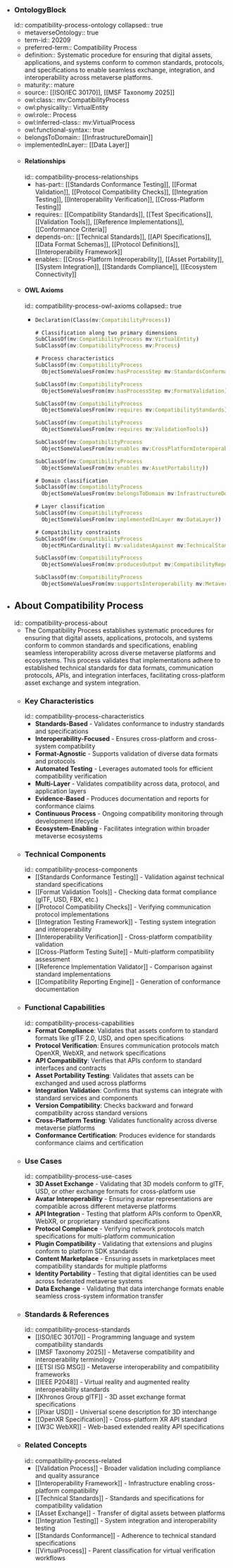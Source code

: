 - ### OntologyBlock
  id:: compatibility-process-ontology
  collapsed:: true
	- metaverseOntology:: true
	- term-id:: 20209
	- preferred-term:: Compatibility Process
	- definition:: Systematic procedure for ensuring that digital assets, applications, and systems conform to common standards, protocols, and specifications to enable seamless exchange, integration, and interoperability across metaverse platforms.
	- maturity:: mature
	- source:: [[ISO/IEC 30170]], [[MSF Taxonomy 2025]]
	- owl:class:: mv:CompatibilityProcess
	- owl:physicality:: VirtualEntity
	- owl:role:: Process
	- owl:inferred-class:: mv:VirtualProcess
	- owl:functional-syntax:: true
	- belongsToDomain:: [[InfrastructureDomain]]
	- implementedInLayer:: [[Data Layer]]
	- #### Relationships
	  id:: compatibility-process-relationships
		- has-part:: [[Standards Conformance Testing]], [[Format Validation]], [[Protocol Compatibility Checks]], [[Integration Testing]], [[Interoperability Verification]], [[Cross-Platform Testing]]
		- requires:: [[Compatibility Standards]], [[Test Specifications]], [[Validation Tools]], [[Reference Implementations]], [[Conformance Criteria]]
		- depends-on:: [[Technical Standards]], [[API Specifications]], [[Data Format Schemas]], [[Protocol Definitions]], [[Interoperability Framework]]
		- enables:: [[Cross-Platform Interoperability]], [[Asset Portability]], [[System Integration]], [[Standards Compliance]], [[Ecosystem Connectivity]]
	- #### OWL Axioms
	  id:: compatibility-process-owl-axioms
	  collapsed:: true
		- ```clojure
		  Declaration(Class(mv:CompatibilityProcess))

		  # Classification along two primary dimensions
		  SubClassOf(mv:CompatibilityProcess mv:VirtualEntity)
		  SubClassOf(mv:CompatibilityProcess mv:Process)

		  # Process characteristics
		  SubClassOf(mv:CompatibilityProcess
		    ObjectSomeValuesFrom(mv:hasProcessStep mv:StandardsConformanceTesting))

		  SubClassOf(mv:CompatibilityProcess
		    ObjectSomeValuesFrom(mv:hasProcessStep mv:FormatValidation))

		  SubClassOf(mv:CompatibilityProcess
		    ObjectSomeValuesFrom(mv:requires mv:CompatibilityStandards))

		  SubClassOf(mv:CompatibilityProcess
		    ObjectSomeValuesFrom(mv:requires mv:ValidationTools))

		  SubClassOf(mv:CompatibilityProcess
		    ObjectSomeValuesFrom(mv:enables mv:CrossPlatformInteroperability))

		  SubClassOf(mv:CompatibilityProcess
		    ObjectSomeValuesFrom(mv:enables mv:AssetPortability))

		  # Domain classification
		  SubClassOf(mv:CompatibilityProcess
		    ObjectSomeValuesFrom(mv:belongsToDomain mv:InfrastructureDomain))

		  # Layer classification
		  SubClassOf(mv:CompatibilityProcess
		    ObjectSomeValuesFrom(mv:implementedInLayer mv:DataLayer))

		  # Compatibility constraints
		  SubClassOf(mv:CompatibilityProcess
		    ObjectMinCardinality(1 mv:validatesAgainst mv:TechnicalStandard))

		  SubClassOf(mv:CompatibilityProcess
		    ObjectSomeValuesFrom(mv:producesOutput mv:CompatibilityReport))

		  SubClassOf(mv:CompatibilityProcess
		    ObjectSomeValuesFrom(mv:supportsInteroperability mv:MetaversePlatform))
		  ```
- ## About Compatibility Process
  id:: compatibility-process-about
	- The Compatibility Process establishes systematic procedures for ensuring that digital assets, applications, protocols, and systems conform to common standards and specifications, enabling seamless interoperability across diverse metaverse platforms and ecosystems. This process validates that implementations adhere to established technical standards for data formats, communication protocols, APIs, and integration interfaces, facilitating cross-platform asset exchange and system integration.
	- ### Key Characteristics
	  id:: compatibility-process-characteristics
		- **Standards-Based** - Validates conformance to industry standards and specifications
		- **Interoperability-Focused** - Ensures cross-platform and cross-system compatibility
		- **Format-Agnostic** - Supports validation of diverse data formats and protocols
		- **Automated Testing** - Leverages automated tools for efficient compatibility verification
		- **Multi-Layer** - Validates compatibility across data, protocol, and application layers
		- **Evidence-Based** - Produces documentation and reports for conformance claims
		- **Continuous Process** - Ongoing compatibility monitoring through development lifecycle
		- **Ecosystem-Enabling** - Facilitates integration within broader metaverse ecosystems
	- ### Technical Components
	  id:: compatibility-process-components
		- [[Standards Conformance Testing]] - Validation against technical standard specifications
		- [[Format Validation Tools]] - Checking data format compliance (glTF, USD, FBX, etc.)
		- [[Protocol Compatibility Checks]] - Verifying communication protocol implementations
		- [[Integration Testing Framework]] - Testing system integration and interoperability
		- [[Interoperability Verification]] - Cross-platform compatibility validation
		- [[Cross-Platform Testing Suite]] - Multi-platform compatibility assessment
		- [[Reference Implementation Validator]] - Comparison against standard implementations
		- [[Compatibility Reporting Engine]] - Generation of conformance documentation
	- ### Functional Capabilities
	  id:: compatibility-process-capabilities
		- **Format Compliance**: Validates that assets conform to standard formats like glTF 2.0, USD, and open specifications
		- **Protocol Verification**: Ensures communication protocols match OpenXR, WebXR, and network specifications
		- **API Compatibility**: Verifies that APIs conform to standard interfaces and contracts
		- **Asset Portability Testing**: Validates that assets can be exchanged and used across platforms
		- **Integration Validation**: Confirms that systems can integrate with standard services and components
		- **Version Compatibility**: Checks backward and forward compatibility across standard versions
		- **Cross-Platform Testing**: Validates functionality across diverse metaverse platforms
		- **Conformance Certification**: Produces evidence for standards conformance claims and certification
	- ### Use Cases
	  id:: compatibility-process-use-cases
		- **3D Asset Exchange** - Validating that 3D models conform to glTF, USD, or other exchange formats for cross-platform use
		- **Avatar Interoperability** - Ensuring avatar representations are compatible across different metaverse platforms
		- **API Integration** - Testing that platform APIs conform to OpenXR, WebXR, or proprietary standard specifications
		- **Protocol Compliance** - Verifying network protocols match specifications for multi-platform communication
		- **Plugin Compatibility** - Validating that extensions and plugins conform to platform SDK standards
		- **Content Marketplace** - Ensuring assets in marketplaces meet compatibility standards for multiple platforms
		- **Identity Portability** - Testing that digital identities can be used across federated metaverse systems
		- **Data Exchange** - Validating that data interchange formats enable seamless cross-system information transfer
	- ### Standards & References
	  id:: compatibility-process-standards
		- [[ISO/IEC 30170]] - Programming language and system compatibility standards
		- [[MSF Taxonomy 2025]] - Metaverse compatibility and interoperability terminology
		- [[ETSI ISG MSG]] - Metaverse interoperability and compatibility frameworks
		- [[IEEE P2048]] - Virtual reality and augmented reality interoperability standards
		- [[Khronos Group glTF]] - 3D asset exchange format specifications
		- [[Pixar USD]] - Universal scene description for 3D interchange
		- [[OpenXR Specification]] - Cross-platform XR API standard
		- [[W3C WebXR]] - Web-based extended reality API specifications
	- ### Related Concepts
	  id:: compatibility-process-related
		- [[Validation Process]] - Broader validation including compliance and quality assurance
		- [[Interoperability Framework]] - Infrastructure enabling cross-platform compatibility
		- [[Technical Standards]] - Standards and specifications for compatibility validation
		- [[Asset Exchange]] - Transfer of digital assets between platforms
		- [[Integration Testing]] - System integration and interoperability testing
		- [[Standards Conformance]] - Adherence to technical standard specifications
		- [[VirtualProcess]] - Parent classification for virtual verification workflows
